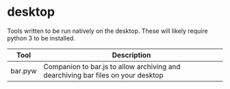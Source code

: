 # desktop
Tools written to be run natively on the desktop. These will likely require python 3 to be installed.

|Tool|Description|
|---|---|
|bar.pyw|Companion to bar.js to allow archiving and dearchiving bar files on your desktop|
